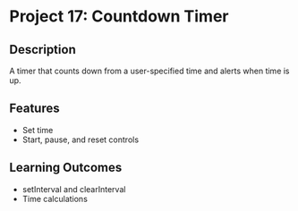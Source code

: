 # Project 17: Countdown Timer

## Description
A timer that counts down from a user-specified time and alerts when time is up.

## Features
- Set time
- Start, pause, and reset controls

## Learning Outcomes
- setInterval and clearInterval
- Time calculations
